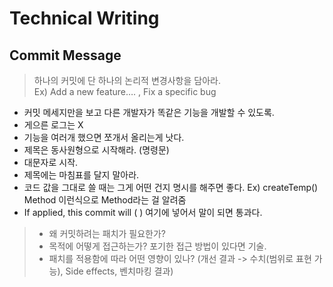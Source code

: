 # Technical Writing

## Commit Message

> 하나의 커밋에 단 하나의 논리적 변경사항을 담아라. <br> Ex) Add a new feature….  ,  Fix a specific bug


- 커밋 메세지만을 보고 다른 개발자가 똑같은 기능을 개발할 수 있도록.
- 게으른 로그는 X
- 기능을 여러개 했으면 쪼개서 올리는게 낫다.
- 제목은 동사원형으로 시작해라. (명령문)
- 대문자로 시작.
- 제목에는 마침표를 달지 말아라.
- 코드 값을 그대로 쓸 때는 그게 어떤 건지 명시를 해주면 좋다. Ex) createTemp() Method 이런식으로 Method라는 걸 알려줌
- If applied, this commit will (     ) 여기에 넣어서 말이 되면 통과다.

> - 왜 커밋하려는 패치가 필요한가?<br>
> - 목적에 어떻게 접근하는가? 포기한 접근 방법이 있다면 기술.<br>
> - 패치를 적용함에 따라 어떤 영향이 있나? (개선 결과 -> 수치(범위로 표현 가능), Side effects, 벤치마킹 결과)<br>
